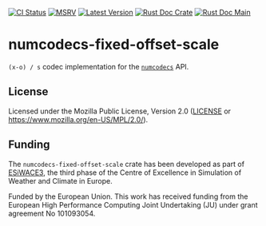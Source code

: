 [![CI Status]][workflow] [![MSRV]][repo] [![Latest Version]][crates.io] [![Rust Doc Crate]][docs.rs] [![Rust Doc Main]][docs]

[CI Status]: https://img.shields.io/github/actions/workflow/status/juntyr/numcodecs-rs/ci.yml?branch=main
[workflow]: https://github.com/juntyr/numcodecs-rs/actions/workflows/ci.yml?query=branch%3Amain

[MSRV]: https://img.shields.io/badge/MSRV-1.82.0-blue
[repo]: https://github.com/juntyr/numcodecs-rs

[Latest Version]: https://img.shields.io/crates/v/numcodecs-fixed-offset-scale
[crates.io]: https://crates.io/crates/numcodecs-fixed-offset-scale

[Rust Doc Crate]: https://img.shields.io/docsrs/numcodecs-fixed-offset-scale
[docs.rs]: https://docs.rs/numcodecs-fixed-offset-scale/

[Rust Doc Main]: https://img.shields.io/badge/docs-main-blue
[docs]: https://juntyr.github.io/numcodecs-rs/numcodecs_fixed_offset_scale

# numcodecs-fixed-offset-scale

`(x-o) / s` codec implementation for the [`numcodecs`] API.

[`numcodecs`]: https://docs.rs/numcodecs/0.1/numcodecs/

## License

Licensed under the Mozilla Public License, Version 2.0 ([LICENSE](LICENSE) or https://www.mozilla.org/en-US/MPL/2.0/).

## Funding

The `numcodecs-fixed-offset-scale` crate has been developed as part of [ESiWACE3](https://www.esiwace.eu), the third phase of the Centre of Excellence in Simulation of Weather and Climate in Europe.

Funded by the European Union. This work has received funding from the European High Performance Computing Joint Undertaking (JU) under grant agreement No 101093054.
